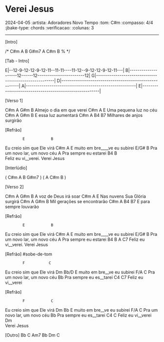 # Verei Jesus
2024-04-05
:artista: Adoradores Novo Tempo
:tom: C#m
:compasso: 4/4
:jbake-type: chords
:verificacao:
:colunas: 3

----

[Intro]

/*  C#m  A    B  G#m7
    A    C#m  B  %     */

[Tab - Intro]

E|--12-9-12-12-9-12-11--11-11----11-12--9-12-12-9-12-11---|
B|--------------------12------12------------------------12|
G|--------------------------------------------------------|
D|--------------------------------------------------------|
A|--------------------------------------------------------|
E|--------------------------------------------------------|

[Verso 1]

C#m          A              G#m  B
   Almejo o dia em que verei
C#m        A             E
   Uma pequena luz no céu
C#m          A         G#m  B
   E essa luz aumentará
C#m             A            B4  B7
   Milhares de anjos surgirão

[Refrão]

            E            B
Eu creio sim que Ele virá
              C#m              A
E muito em bre____ve eu subirei
                E/G#             B
Pra um novo lar,      um novo céu
                     A
Pra sempre eu estarei
           B4       B           
Feliz eu vi__verei.  Verei Jesus

[Interlúdio]

( C#m  A  B  G#m7 )
( A  C#m  B )

[Verso 2]

C#m           A          G#m  B
   A voz de Deus irá soar
C#m            A          E
   Nas nuvens Sua Glória surgirá
C#m            A              G#m  B
   Mil gerações se encontrarão
C#m          A           B4  B7
   E para sempre louvarão

[Refrão]

            E            B
Eu creio sim que Ele virá
              C#m              A
E muito em bre____ve eu subirei
                E/G#             B
Pra um novo lar,      um novo céu
                     A
Pra sempre eu estarei
           B4      B             A  C7
Feliz eu vi__verei.  Verei Jesus

[Refrão]
#sobe-de-tom

            F           C
Eu creio sim que Ele virá
              Dm             Bb/D
E muito em bre__ve eu subirei
                F/A             C
Pra um novo lar,     um novo céu
                Bb
Pra sempre eu es__tarei
           C4      C7
Feliz eu vi__verei

[Refrão]

            F            C
Eu creio sim que Ele virá
              Dm             Bb
E muito em bre__ve eu subirei
                F/A             C
Pra um novo lar,     um novo céu
                Bb
Pra sempre eu es__tarei
           C4      C
Feliz eu vi__verei
           Dm   
Verei Jesus

[Outro]
Bb  C  Am7
Bb  Dm  C

```

